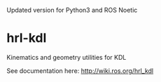 Updated version for Python3 and ROS Noetic


hrl-kdl
=======

Kinematics and geometry utilities for KDL

See documentation here: http://wiki.ros.org/hrl_kdl
